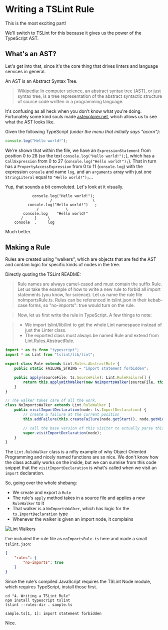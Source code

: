# Writing a TSLint Rule

This is the most exciting part!

We'll switch to TSLint for this because it gives us the power of the TypeScript AST.

## What's an AST?

Let's get into that, since it's the core thing that drives linters and language services in general.

An AST is an Abstract Syntax Tree.

> Wikipedia: In computer science, an abstract syntax tree (AST), or just syntax tree, is a tree representation of the abstract syntactic structure of source code written in a programming language.

It's confusing as all heck when you don't know what you're doing. Fortunately some kind souls made [astexplorer.net](https://astexplorer.net/), which allows us to see what the AST looks like.

Given the following TypeScript *(under the menu that initially says "acorn")*:

```typescript
console.log("Hello world!");
```

We're shown that within the file, we have an `ExpressionStatement` from position 0 to 28 (so the text `console.log("Hello world!");`), which has a `CallExpression` from 0 to 27 (`console.log("Hello world!");`).
That in turn has a `PropertyAccessExpression` from 0 to 11 (`console.log`) with the expression `console` and name `log`, and an `arguments` array with just one `StringLiteral` equal to `"Hello world!");`...

Yup, that sounds a bit convoluted. Let's look at it visually.

```
            console.log("Hello world!");
                    /                  \
          console.log("Hello world!")   ;
              /            \
        console.log    "Hello world!"
       /     |     \
    console  .     log
```

Much better.

## Making a Rule

Rules are created using "walkers", which are objects that are fed the AST and contain logic for specific kinds of nodes in the tree.

Directly quoting the TSLint README:

> Rule names are always camel-cased and must contain the suffix Rule. Let us take the example of how to write a new rule to forbid all import statements (you know, for science). Let us name the rule file noImportsRule.ts. Rules can be referenced in tslint.json in their kebab-case forms, so "no-imports": true would turn on the rule.

> Now, let us first write the rule in TypeScript. A few things to note:

> * We import tslint/lib/lint to get the whole Lint namespace instead of just the Linter class.
> * The exported class must always be named Rule and extend from Lint.Rules.AbstractRule.

```typescript
import * as ts from "typescript";
import * as Lint from "tslint/lib/lint";

export class Rule extends Lint.Rules.AbstractRule {
    public static FAILURE_STRING = "import statement forbidden";

    public apply(sourceFile: ts.SourceFile): Lint.RuleFailure[] {
        return this.applyWithWalker(new NoImportsWalker(sourceFile, this.getOptions()));
    }
}

// The walker takes care of all the work.
class NoImportsWalker extends Lint.RuleWalker {
    public visitImportDeclaration(node: ts.ImportDeclaration) {
        // create a failure at the current position
        this.addFailure(this.createFailure(node.getStart(), node.getWidth(), Rule.FAILURE_STRING));

        // call the base version of this visitor to actually parse this node
        super.visitImportDeclaration(node);
    }
}
```

The `Lint.RuleWalker` class is a nifty example of why Object Oriented Programming and nicely named functions are so nice.
We don't know how the class actually works on the inside, but we can surmise from this code snippet that the `visitImportDeclaration` is what's called when we visit an `import` declaration.

So, going over the whole shebang:

* We create and export a `Rule`
* The rule's `apply` method takes in a source file and applies a new `RuleWalker` to it 
* That walker is a `NoImportsWalker`, which has logic for the `ts.ImportDeclaration` type
* Whenever the walker is given an import node, it complains

![Lint Walkers](https://raw.githubusercontent.com/JoshuaKGoldberg/tslint-bellevuejs/master/4.%20Writing%20a%20TSLint%20Rule/Lint%20Walkers.png)

I've included the rule file as `noImportsRule.ts` here and made a small `tslint.json`:

```json
{
    "rules": {
        "no-imports": true
    }
}
```

Since the rule's compiled JavaScript requires the TSLint Node module, which requires TypeScript, install those first.

```
cd "4. Writing a TSLint Rule"
npm install typescript tslint
tslint --rules-dir . sample.ts

sample.ts[1, 1]: import statement forbidden
```

Nice.
